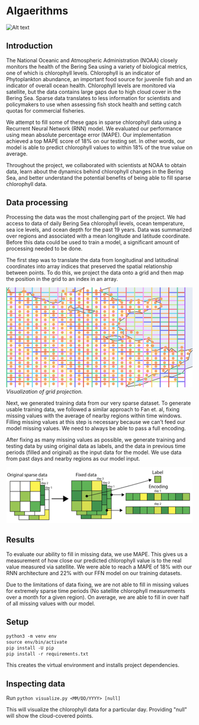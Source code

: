 # Algaerithms

![Alt text](imgs/data_filled_with_RNN.gif)

## Introduction

The National Oceanic and Atmospheric Administration (NOAA) closely monitors the health of the Bering Sea using a variety of biological metrics, one of which is chlorophyll levels. Chlorophyll is an indicator of Phytoplankton abundance, an important food source for juvenile fish and an indicator of overall ocean health. Chlorophyll levels are monitored via satellite, but the data contains large gaps due to high cloud cover in the Bering Sea. Sparse data translates to less information for scientists and policymakers to use when assessing fish stock health and setting catch quotas for commercial fisheries.

We attempt to fill some of these gaps in sparse chlorophyll data using a Recurrent Neural Network (RNN) model. We evaluated our performance using mean absolute percentage error (MAPE). Our implementation achieved a top MAPE score of 18% on our testing set. In other words, our model is able to predict chlorophyll values to within 18% of the true value on average.

Throughout the project, we collaborated with scientists at NOAA to obtain data, learn about the dynamics behind chlorophyll changes in the Bering Sea, and better understand the potential benefits of being able to fill sparse chlorophyll data.

## Data processing

Processing the data was the most challenging part of the project. We had access to data of daily Bering Sea chlorophyll levels, ocean temperature, sea ice levels, and ocean depth for the past 19 years. Data was summarized over regions and associated with a mean longitude and latitude coordinate. Before this data could be used to train a model, a significant amount of processing needed to be done.

The first step was to translate the data from longitudinal and latitudinal coordinates into array indices that preserved the spatial relationship between points. To do this, we project the data onto a grid and then map the position in the grid to an index in an array.

![Alt text](imgs/projection.png)
_Visualization of grid projection._

Next, we generated training data from our very sparse dataset. To generate usable training data, we followed a similar approach to Fan et. al, fixing missing values with the average of nearby regions within time windows. Filling missing values at this step is necessary because we can’t feed our model missing values. We need to always be able to pass a full encoding. 

After fixing as many missing values as possible, we generate training and testing data by using original data as labels, and the data in previous time periods (filled and original) as the input data for the model. We use data from past days and nearby regions as our model input.

![Alt text](imgs/train_data.png)

## Results

To evaluate our ability to fill in missing data, we use MAPE. This gives us a measurement of how close our predicted chlorophyll value is to the real value measured via satellite. We were able to reach a MAPE of 18% with our RNN architecture and 22% with our FFN model on our training datasets. 

Due to the limitations of data fixing, we are not able to fill in missing values for extremely sparse time periods (No satellite chlorophyll measurements over a month for a given region). On average, we are able to fill in over half of all missing values with our model.



## Setup

```
python3 -m venv env
source env/bin/activate
pip install -U pip
pip install -r requirements.txt
```
This creates the virtual environment and installs project dependencies.


## Inspecting data

Run `python visualize.py <MM/DD/YYYY> [null]`

This will visualize the chlorophyll data for a particular day. Providing "null" will show the cloud-covered points.

